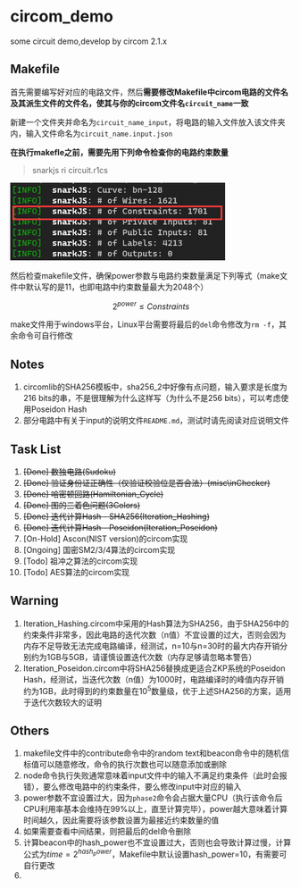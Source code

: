 # circom_demo
some circuit demo,develop by circom 2.1.x



## Makefile

首先需要编写好对应的电路文件，然后**需要修改Makefile中circom电路的文件名及其派生文件的文件名，使其与你的circom文件名`circuit_name`一致**

新建一个文件夹并命名为`circuit_name_input`，将电路的输入文件放入该文件夹内，输入文件命名为`circuit_name.input.json`

**在执行makefle之前，需要先用下列命令检查你的电路约束数量**

> snarkjs ri circuit.r1cs

![image-20230322093303471](README.assets/image-20230322093303471.png)

然后检查makefile文件，确保power参数与电路约束数量满足下列等式（make文件中默认写的是11，也即电路中约束数量最大为2048个）

$$
2^{power} \le Constraints
$$

make文件用于windows平台，Linux平台需要将最后的`del`命令修改为`rm -f`，其余命令可自行修改

## Notes
1. circomlib的SHA256模板中，sha256_2中好像有点问题，输入要求是长度为216 bits的串，不是很理解为什么这样写（为什么不是256 bits），可以考虑使用Poseidon Hash
2. 部分电路中有关于input的说明文件`README.md`，测试时请先阅读对应说明文件

## Task List
1. ~~[Done] 数独电路(Sudoku)~~
2. ~~[Done] 验证身份证正确性（仅验证校验位是否合法）(misc\inChecker)~~
3. ~~[Done] 哈密顿回路(Hamiltonian_Cycle)~~
4. ~~[Done] 图的三着色问题(3Colors)~~
5. ~~[Done] 迭代计算Hash - SHA256(Iteration_Hashing)~~
6. ~~[Done] 迭代计算Hash - Poseidon(Iteration_Poseidon)~~
7. [On-Hold] Ascon(NIST version)的circom实现
8. [Ongoing] 国密SM2/3/4算法的circom实现
9. [Todo] 祖冲之算法的circom实现
10. [Todo] AES算法的circom实现


## Warning
1. Iteration_Hashing.circom中采用的Hash算法为SHA256，由于SHA256中的约束条件非常多，因此电路的迭代次数（n值）不宜设置的过大，否则会因为内存不足导致无法完成电路编译，经测试，n=10与n=30时的最大内存开销分别约为1GB与5GB，请谨慎设置迭代次数（内存足够请忽略本警告）
2. Iteration_Poseidon.circom中将SHA256替换成更适合ZKP系统的Poseidon Hash，经测试，当迭代次数（n值）为1000时，电路编译时的峰值内存开销约为1GB，此时得到的约束数量在$10^5$数量级，优于上述SHA256的方案，适用于迭代次数较大的证明

## Others

1. makefile文件中的contribute命令中的random text和beacon命令中的随机信标值可以随意修改，命令的执行次数也可以随意添加或删除
2. node命令执行失败通常意味着input文件中的输入不满足约束条件（此时会报错），要么修改电路中的约束条件，要么修改input中对应的输入
3. power参数不宜设置过大，因为`phase2`命令会占据大量CPU（执行该命令后CPU利用率基本会维持在99%以上，直至计算完毕），power越大意味着计算时间越久，因此需要将该参数设置为最接近约束数量的值
4. 如果需要查看中间结果，则把最后的del命令删除
5. 计算beacon中的hash_power也不宜设置过大，否则也会导致计算过慢，计算公式为$time = 2^{hash_power}$，Makefile中默认设置hash_power=10，有需要可自行更改
6. 

